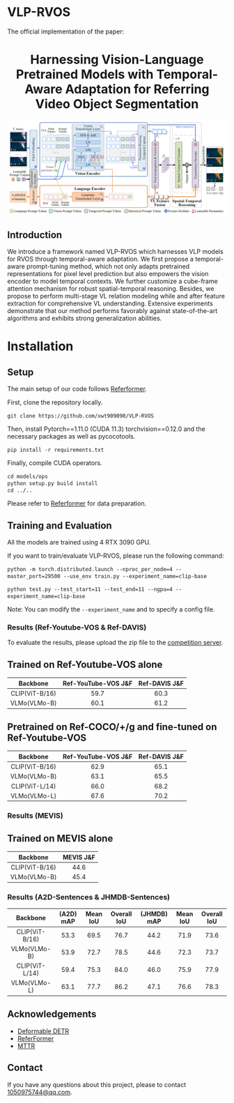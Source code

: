 # VLP-RVOS

The official implementation of the paper: 

<div align="center">
<h1>
<b>
Harnessing Vision-Language Pretrained Models with Temporal-Aware Adaptation for Referring Video Object Segmentation
</b>
</h1>
</div>


<p align="center"><img src="docs/framework.png" width="800"/></p>

## Introduction

We introduce a framework named VLP-RVOS which harnesses VLP models for RVOS through temporal-aware adaptation. We first propose a temporal-aware prompt-tuning method, which not only adapts pretrained representations for pixel level prediction but also empowers the vision encoder to model temporal contexts. We further customize a cube-frame attention mechanism for robust spatial-temporal reasoning. Besides, we propose to perform multi-stage VL relation modeling while and after feature extraction for comprehensive VL understanding. Extensive experiments demonstrate that our method performs favorably against state-of-the-art algorithms and exhibits strong generalization abilities.

# Installation

## Setup

The main setup of our code follows [Referformer](https://github.com/wjn922/ReferFormer).

First, clone the repository locally.

```
git clone https://github.com/xwt909090/VLP-RVOS
```

Then, install Pytorch==1.11.0 (CUDA 11.3) torchvision==0.12.0 and the necessary packages as well as pycocotools.
```
pip install -r requirements.txt 
```

Finally, compile CUDA operators.
```
cd models/ops
python setup.py build install
cd ../..
```

Please refer to [Referformer](https://github.com/wjn922/ReferFormer) for data preparation.

## Training and Evaluation

All the models are trained using 4 RTX 3090 GPU. 

If you want to train/evaluate VLP-RVOS, please run the following command:

```
python -m torch.distributed.launch --nproc_per_node=4 --master_port=29500 --use_env train.py --experiment_name=clip-base
```

```
python test.py --test_start=11 --test_end=11 --ngpu=4 --experiment_name=clip-base
```

Note: You can modify the `--experiment_name` and to specify a config file.

### Results (Ref-Youtube-VOS & Ref-DAVIS)

To evaluate the results, please upload the zip file to the [competition server](https://codalab.lisn.upsaclay.fr/competitions/3282#participate).

## Trained on Ref-Youtube-VOS alone

| Backbone| Ref-YouTube-VOS J&F | Ref-DAVIS J&F |
| :----: | :----: | :----: |
| CLIP(ViT-B/16) | 59.7 | 60.3 |
| VLMo(VLMo-B) | 60.1 | 61.2 |

## Pretrained on Ref-COCO/+/g and fine-tuned on Ref-Youtube-VOS

| Backbone| Ref-YouTube-VOS J&F | Ref-DAVIS J&F |
| :----: | :----: | :----: |
| CLIP(ViT-B/16) | 62.9 | 65.1 |
| VLMo(VLMo-B) | 63.1 | 65.5 |
| CLIP(ViT-L/14) | 66.0 | 68.2 |
| VLMo(VLMo-L) | 67.6 | 70.2 |

### Results (MEVIS)

## Trained on MEVIS alone

| Backbone| MEVIS J&F |
| :----: | :----: |
| CLIP(ViT-B/16) | 44.6 |
| VLMo(VLMo-B) | 45.4 |

### Results (A2D-Sentences & JHMDB-Sentences)

| Backbone | (A2D) mAP | Mean IoU | Overall IoU | (JHMDB) mAP | Mean IoU | Overall IoU |
| :----: | :----: | :----: | :----: | :----: | :----: | :----: |
| CLIP(ViT-B/16) | 53.3 | 69.5 | 76.7 | 44.2 | 71.9 | 73.6 |
| VLMo(VLMo-B) | 53.9 | 72.7 | 78.5 | 44.6 | 72.3 | 73.7 |
| CLIP(ViT-L/14) | 59.4 | 75.3 | 84.0 | 46.0 | 75.9 | 77.9 |
| VLMo(VLMo-L) | 63.1 | 77.7 | 86.2 | 47.1 | 76.6 | 78.3 |

## Acknowledgements

- [Deformable DETR](https://github.com/fundamentalvision/Deformable-DETR)
- [ReferFormer](https://github.com/wjn922/ReferFormer)
- [MTTR](https://github.com/mttr2021/MTTR)

## Contact
If you have any questions about this project, please to contact 1050975744@qq.com.
